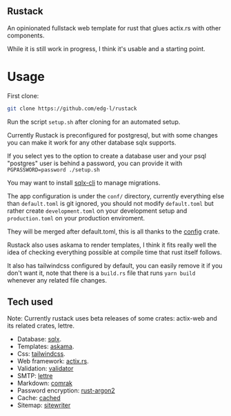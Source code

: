## Rustack
An opinionated fullstack web template for rust that glues actix.rs with other components.

While it is still work in progress, I think it's usable and a starting point.

# Usage
First clone:

```bash
git clone https://github.com/edg-l/rustack
```

Run the script `setup.sh` after cloning for an automated setup.

Currently Rustack is preconfigured for postgresql, but with some changes you can make it work for any other database sqlx supports.

If you select yes to the option to create a database user and your psql "postgres" user is behind a password, you can provide it with `PGPASSWORD=password ./setup.sh`

You may want to install [sqlx-cli](https://crates.io/crates/sqlx-cli) to manage migrations.

The app configuration is under the `conf/` directory, currently everything else than `default.toml` is git ignored, you should not modify `default.toml` but rather create
`development.toml` on your development setup and `production.toml` on your production enviroment.

They will be merged after default.toml, this is all thanks to the [config](https://docs.rs/config/) crate.

Rustack also uses askama to render templates, I think it fits really well the idea of checking everything possible at compile time that rust itself follows.

It also has tailwindcss configured by default, you can easily remove it if you don't want it, note that there is a `build.rs` file that runs `yarn build` whenever any related file changes.

## Tech used

Note: Currently rustack uses beta releases of some crates: actix-web and its related crates, lettre.

- Database: [sqlx](https://github.com/launchbadge/sqlx).
- Templates: [askama](https://github.com/djc/askama).
- Css: [tailwindcss](https://tailwindcss.com/).
- Web framework: [actix.rs](https://actix.rs/).
- Validation: [validator](https://github.com/Keats/validator)
- SMTP: [lettre](https://github.com/lettre/lettre)
- Markdown: [comrak](https://github.com/kivikakk/comrak)
- Password encryption: [rust-argon2](https://github.com/sru-systems/rust-argon2)
- Cache: [cached](https://github.com/jaemk/cached)
- Sitemap: [sitewriter](https://github.com/edg-l/sitewriter)
